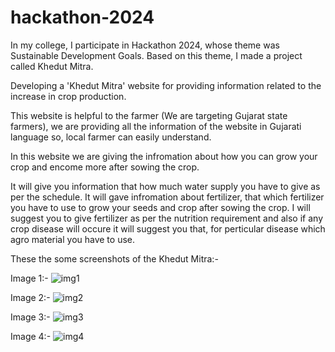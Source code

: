 # hackathon-2024
In my college, I participate in Hackathon 2024, whose theme was Sustainable Development Goals. Based on this theme, I made a project called Khedut Mitra.

Developing a 'Khedut Mitra' website for providing information related to the increase in crop production.

This website is helpful to the farmer (We are targeting Gujarat state farmers), we are providing all the information of the website in Gujarati language so, local farmer can easily understand.

In this website we are giving the infromation about how you can grow your crop and encome more after sowing the crop.

It will give you information that how much water supply you have to give as per the schedule. It will gave infromation about fertilizer, that which fertilizer you have to use to grow your seeds and crop after sowing the crop. I will suggest you to give fertilizer as per the nutrition requirement and also if any crop disease will occure it will suggest you that, for perticular disease which agro material you have to use.

These the some screenshots of the Khedut Mitra:-

Image 1:-
  ![img1](https://github.com/patoliyaHenish/hackathon-2024/assets/141764691/7cbb6ac2-51c7-4a72-af6a-8adabbbb09b9)

  
Image 2:-
  ![img2](https://github.com/patoliyaHenish/hackathon-2024/assets/141764691/0d2210d0-a92b-49be-816c-1833d748b255)


Image 3:-
  ![img3](https://github.com/patoliyaHenish/hackathon-2024/assets/141764691/ae7ea5ed-804f-4e55-b7c4-38a6ab870bd2)

Image 4:-
  ![img4](https://github.com/patoliyaHenish/hackathon-2024/assets/141764691/c62edeef-ae16-4407-a2ca-7aab28e3d3b1)
